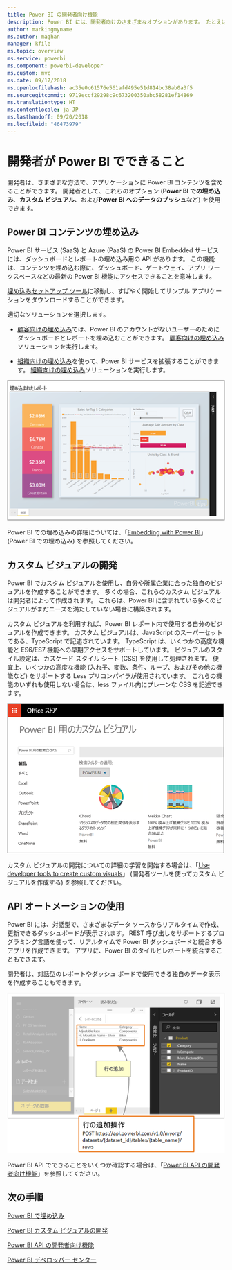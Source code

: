 ```yaml
---
title: Power BI の開発者向け機能
description: Power BI には、開発者向けのさまざまなオプションがあります。 たとえば、埋め込み、カスタム ビジュアル、ストリーミング データセットなどです。
author: markingmyname
ms.author: maghan
manager: kfile
ms.topic: overview
ms.service: powerbi
ms.component: powerbi-developer
ms.custom: mvc
ms.date: 09/17/2018
ms.openlocfilehash: ac35e0c61576e561afd495e51d814bc38ab0a3f5
ms.sourcegitcommit: 9719eccf29298c9c673200350abc58281ef14869
ms.translationtype: HT
ms.contentlocale: ja-JP
ms.lasthandoff: 09/20/2018
ms.locfileid: "46473979"
---
```

# <a name="what-can-developers-do-with-power-bi"></a>開発者が Power BI でできること

開発者は、さまざまな方法で、アプリケーションに Power BI コンテンツを含めることができます。 開発者として、これらのオプション (**Power BI での埋め込み**、**カスタム ビジュアル**、および**Power BI へのデータのプッシュ**など) を使用できます。

## <a name="embedding-power-bi-content"></a>Power BI コンテンツの埋め込み

Power BI サービス (SaaS) と Azure (PaaS) の Power BI Embedded サービスには、ダッシュボードとレポートの埋め込み用の API があります。 この機能は、コンテンツを埋め込む際に、ダッシュボード、ゲートウェイ、アプリ ワークスペースなどの最新の Power BI 機能にアクセスできることを意味します。

[埋め込みセットアップ ツール](https://aka.ms/embedsetup)に移動し、すばやく開始してサンプル アプリケーションをダウンロードすることができます。

適切なソリューションを選択します。

* [顧客向けの埋め込み](embedding.md#embedding-for-your-customers)では、Power BI のアカウントがないユーザーのためにダッシュボードとレポートを埋め込むことができます。 [顧客向けの埋め込み](https://aka.ms/embedsetup/AppOwnsData)ソリューションを実行します。

* [組織向けの埋め込み](embedding.md#embedding-for-your-organization)を使って、Power BI サービスを拡張することができます。 [組織向けの埋め込み](https://aka.ms/embedsetup/UserOwnsData)ソリューションを実行します。

![PBIE サンプル](media/what-can-you-do/what-can-you-do-02.png)

Power BI での埋め込みの詳細については、「[Embedding with Power BI](embedding.md)」 (Power BI での埋め込み) を参照してください。

## <a name="developing-custom-visuals"></a>カスタム ビジュアルの開発

Power BI でカスタム ビジュアルを使用し、自分や所属企業に合った独自のビジュアルを作成することができます。 多くの場合、これらのカスタム ビジュアルは開発者によって作成されます。 これらは、Power BI に含まれている多くのビジュアルがまだニーズを満たしていない場合に構築されます。

カスタム ビジュアルを利用すれば、Power BI レポート内で使用する自分のビジュアルを作成できます。 カスタム ビジュアルは、JavaScript のスーパーセットである、TypeScript で記述されています。 TypeScript は、いくつかの高度な機能と ES6/ES7 機能への早期アクセスをサポートしています。 ビジュアルのスタイル設定は、カスケード スタイル シート (CSS) を使用して処理されます。 便宜上、いくつかの高度な機能 (入れ子、変数、条件、ループ、およびその他の機能など) をサポートする Less プリコンパイラが使用されています。 これらの機能のいずれも使用しない場合は、less ファイル内にプレーンな CSS を記述できます。

![CV サンプル](media/what-can-you-do/powerbi-custom-visual-store.png)

カスタム ビジュアルの開発についての詳細の学習を開始する場合は、「[Use developer tools to create custom visuals](../service-custom-visuals-getting-started-with-developer-tools.md)」 (開発者ツールを使ってカスタム ビジュアルを作成する) を参照してください。

## <a name="using-api-automation"></a>API オートメーションの使用

Power BI には、対話型で、さまざまなデータ ソースからリアルタイムで作成、更新できるダッシュボードが表示されます。 REST 呼び出しをサポートするプログラミング言語を使って、リアルタイムで Power BI ダッシュボードと統合するアプリを作成できます。 アプリに、Power BI のタイルとレポートを統合することもできます。

開発者は、対話型のレポートやダッシュ ボードで使用できる独自のデータ表示を作成することもできます。

![サンプル データ をプッシュする](media/what-can-you-do/powerbi-push-data.png)

Power BI API でできることをいくつか確認する場合は、「[Power BI API の開発者向け機能](overview-of-power-bi-rest-api.md)」を参照してください。

## <a name="next-steps"></a>次の手順

[Power BI で埋め込み](embedding.md)  

[Power BI カスタム ビジュアルの開発](https://microsoft.github.io/PowerBI-visuals/docs/step-by-step-lab/developing-a-power-bi-custom-visual/)

[Power BI API の開発者向け機能](overview-of-power-bi-rest-api.md)

[Power BI デベロッパー センター](https://powerbi.microsoft.com/developers/)